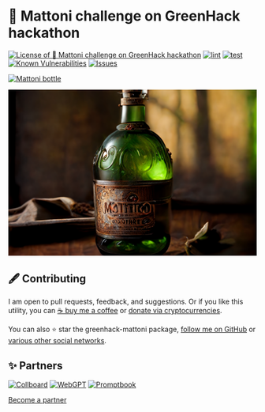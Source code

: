 # 🧴 Mattoni challenge on GreenHack hackathon

<!--Badges-->
<!--⚠️WARNING: This section was generated by https://github.com/hejny/batch-project-editor/blob/main/src/workflows/800-badges/badges.ts so every manual change will be overwritten.-->


[![License of 🧴 Mattoni challenge on GreenHack hackathon](https://img.shields.io/github/license/hejny/greenhack-mattoni.svg?style=flat)](https://github.com/hejny/greenhack-mattoni/blob/main/LICENSE)
[![lint](https://github.com/hejny/greenhack-mattoni/actions/workflows/lint.yml/badge.svg)](https://github.com/hejny/greenhack-mattoni/actions/workflows/lint.yml)
[![test](https://github.com/hejny/greenhack-mattoni/actions/workflows/test.yml/badge.svg)](https://github.com/hejny/greenhack-mattoni/actions/workflows/test.yml)
[![Known Vulnerabilities](https://snyk.io/test/github/hejny/greenhack-mattoni/badge.svg)](https://snyk.io/test/github/hejny/greenhack-mattoni)
[![Issues](https://img.shields.io/github/issues/hejny/greenhack-mattoni.svg?style=flat)](https://github.com/hejny/greenhack-mattoni/issues)
<!--[![Socket](https://socket.dev/api/badge/npm/package/@hejny/mattoni)](https://socket.dev/npm/package/@hejny/mattoni)-->

<!--/Badges-->


[![Mattoni bottle](./assets/Mattoni_jemne_perliva_15_2020%20KV%202%20(1).png "Mattoni")](https://bit.ly/3PCjE2Y)





<!--Wallpaper-->
<!--⚠️WARNING: This section was generated by https://github.com/hejny/batch-project-editor/blob/main/src//workflows/315-ai-generated-wallpaper/4-aiGeneratedWallpaperUseInReadme.ts so every manual change will be overwritten.-->
[![Wallpaper of 🧴 Mattoni challenge on GreenHack hackathon](assets/ai/wallpaper/gallery/dc3685e4-5721-4003-b012-e19b30071fda-0_0.png)](https://www.midjourney.com/app/jobs/dc3685e4-5721-4003-b012-e19b30071fda)
<!--/Wallpaper-->

<!--Contributing-->
<!--⚠️WARNING: This section was generated by https://github.com/hejny/batch-project-editor/blob/main/src/workflows/810-contributing/contributing.ts so every manual change will be overwritten.-->

## 🖋️ Contributing

I am open to pull requests, feedback, and suggestions. Or if you like this utility, you can [☕ buy me a coffee](https://www.buymeacoffee.com/hejny) or [donate via cryptocurrencies](https://github.com/hejny/hejny/blob/main/documents/crypto.md).

You can also ⭐ star the greenhack-mattoni package, [follow me on GitHub](https://github.com/hejny) or [various other social networks](https://www.pavolhejny.com/contact/).

<!--/Contributing-->


<!--Partners-->
<!--⚠️WARNING: This section was generated by https://github.com/hejny/batch-project-editor/blob/main/src/workflows/820-partners/partners.ts so every manual change will be overwritten.-->

## ✨ Partners


<a href="https://collboard.com/" title="Collboard"><img src="https://collboard.fra1.cdn.digitaloceanspaces.com/assets/18.12.1/logo-small.png" alt="Collboard" height="60"></a>
<a href="https://webgpt.cz/?partner=ph&utm_medium=referral&utm_source=github-readme&utm_campaign=partner-ph" title="WebGPT"><img src="https://webgpt.cz/_next/static/media/webgpt-black.8d958d25.png" alt="WebGPT" height="60"></a>
<a href="https://github.com/webgptorg/promptbook" title="Promptbook"><img src="https://raw.githubusercontent.com/webgptorg/promptbook/main/other/design/logo.png" alt="Promptbook" height="60"></a>


[Become a partner](https://www.pavolhejny.com/contact/)

<!--/Partners-->